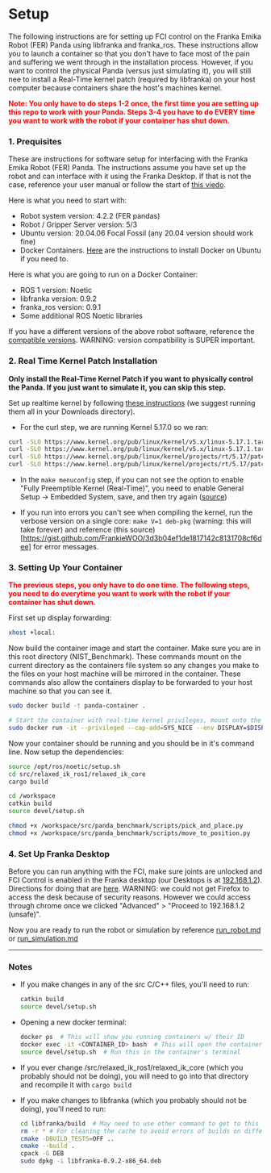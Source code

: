 # Setup 

The following instructions are for setting up FCI control on the Franka Emika Robot (FER) Panda using libfranka and franka_ros. These instructions allow you to launch a container so that you don't have to face most of the pain and suffering we went through in the installation process. However, if you want to control the physical Panda (versus just simulating it), you will still nee to install a Real-Time kernel patch (required by libfranka) on your host computer because containers share the host's machines kernel.

<span style="color:red"> **Note: You only have to do steps 1-2 once, the first time you are setting up this repo to work with your Panda. Steps 3-4 you have to do EVERY time you want to work with the robot if your container has shut down.**</span>



### 1. Prequisites
These are instructions for software setup for interfacing with the Franka Emika Robot (FER) Panda. The instructions assume you have set up the robot and can interface with it using the Franka Desktop. If that is not the case, reference your user manual or follow the start of [this viedo](https://youtu.be/91wFDNHVXI4?si=_RWVrXJ0wC-qe6NI).

Here is what you need to start with:
* Robot system version: 4.2.2 (FER pandas)
* Robot / Gripper Server version: 5/3
* Ubuntu version: 20.04.06 Focal Fossil (any 20.04 version should work fine)
* Docker Containers. [Here](https://docs.docker.com/engine/install/ubuntu/) are the instructions to install Docker on Ubuntu if you need to.


Here is what you are going to run on a Docker Container:
* ROS 1 version: Noetic
* libfranka version: 0.9.2
* franka_ros version: 0.9.1
* Some additional ROS Noetic libraries

If you have a different versions of the above robot software, reference the [compatible versions](https://frankaemika.github.io/docs/compatibility.html). WARNING: version compatibility is SUPER important.


### 2. Real Time Kernel Patch Installation
**Only install the Real-Time Kernel Patch if you want to physically control the Panda. If you just want to simulate it, you can skip this step.**

Set up realtime kernel by following [these instructions](https://frankaemika.github.io/docs/installation_linux.html#setting-up-the-real-time-kernel) (we suggest running them all in your Downloads directory).
* For the curl step, we are running Kernel 5.17.0 so we ran:
```bash
curl -SLO https://www.kernel.org/pub/linux/kernel/v5.x/linux-5.17.1.tar.xz
curl -SLO https://www.kernel.org/pub/linux/kernel/v5.x/linux-5.17.1.tar.sign
curl -SLO https://www.kernel.org/pub/linux/kernel/projects/rt/5.17/patch-5.17.1-rt17.patch.xz
curl -SLO https://www.kernel.org/pub/linux/kernel/projects/rt/5.17/patch-5.17.1-rt17.patch.sign
```

* In the `make menuconfig` step, if you can not see the option to enable  "Fully Preemptible Kernel (Real-Time)", you need to enable General Setup -> Embedded System, save, and then try again ([source](https://unix.stackexchange.com/questions/582075/trouble-selecting-fully-preemptible-kernel-real-time-when-configuring-compil))

* If you run into errors you can't see when compiling the kernel, run the verbose version on a single core: `make V=1 deb-pkg` (warning: this will take forever) and reference (this source)[https://gist.github.com/FrankieWOO/3d3b04ef1de1817142c8131708cf6dee] for error messages.


### 3. Setting Up Your Container
<span style="color:red"> **The previous steps, you only have to do one time. The following steps, you need to do everytime you want to work with the robot if your container has shut down.** </span>


First set up display forwarding:
```bash
xhost +local:
```
Now  build the container image and start the container. Make sure you are in this root directory (NIST_Benchmark). These commands mount on the current directory as the containers file system so any changes you make to the files on your host machine will be mirrored in the container. These commands also allow the containers display to be forwarded to your host machine so that you can see it.
```bash
sudo docker build -t panda-container .

# Start the container with real-time kernel privileges, mount onto the current directory, and allow display forwarding
sudo docker run -it --privileged --cap-add=SYS_NICE --env DISPLAY=$DISPLAY -v /tmp/.X11-unix:/tmp/.X11-unix -v $(pwd):/workspace --net=host panda-container
```

Now your container should be running and you should be in it's command line. Now setup the dependencies:
```bash
source /opt/ros/noetic/setup.sh
cd src/relaxed_ik_ros1/relaxed_ik_core
cargo build

cd /workspace
catkin build
source devel/setup.sh

chmod +x /workspace/src/panda_benchmark/scripts/pick_and_place.py
chmod +x /workspace/src/panda_benchmark/scripts/move_to_position.py

```


### 4. Set Up Franka Desktop
Before you can run anything with the FCI, make sure joints are unlocked and FCI Control is enabled in the Franka desktop (our Desktops is at [192.168.1.2](https://192.168.1.2/desk/)). Directions for doing that are [here](https://youtu.be/91wFDNHVXI4?si=4-ZArdrxOMAiCc5H&t=484). WARNING: we could not get Firefox to access the desk because of security reasons. However we could access through chrome once we clicked "Advanced" > "Proceed to 192.168.1.2 (unsafe)".

Now you are ready to run the robot or simulation by reference [run_robot.md](/doc/run_robot.md) or [run_simulation.md](/doc/run_simulation.md)



---

###  Notes

* If you make changes in any of the src C/C++ files, you'll need to run:

    ```bash
    catkin build
    source devel/setup.sh
    ```
* Opening a new docker terminal:
    ```bash
    docker ps  # This will show you running containers w/ their ID
    docker exec -it <CONTAINER_ID> bash  # This will open the container's terminal
    source devel/setup.sh  # Run this in the container's terminal
    ```

* If you ever change  /src/relaxed_ik_ros1/relaxed_ik_core (which you probably should not be doing), you will need to go into that directory and recompile it with `cargo build`

* If you make changes to libfranka (which you probably should not be doing), you'll need to run:
    ``` bash
    cd libfranka/build  # May need to use other command to get to this directory
    rm -r * # For cleaning the cache to avoid errors of builds on different machines
    cmake -DBUILD_TESTS=OFF .. 
    cmake --build .
    cpack -G DEB
    sudo dpkg -i libfranka-0.9.2-x86_64.deb
    ```
